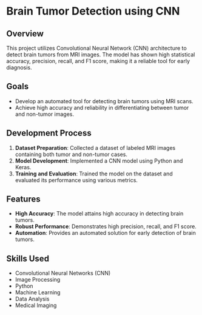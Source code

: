 # Brain Tumor Detection using CNN

## Overview
This project utilizes Convolutional Neural Network (CNN) architecture to detect brain tumors from MRI images. The model has shown high statistical accuracy, precision, recall, and F1 score, making it a reliable tool for early diagnosis.

## Goals
- Develop an automated tool for detecting brain tumors using MRI scans.
- Achieve high accuracy and reliability in differentiating between tumor and non-tumor images.

## Development Process
1. **Dataset Preparation**: Collected a dataset of labeled MRI images containing both tumor and non-tumor cases.
2. **Model Development**: Implemented a CNN model using Python and Keras.
3. **Training and Evaluation**: Trained the model on the dataset and evaluated its performance using various metrics.

## Features
- **High Accuracy**: The model attains high accuracy in detecting brain tumors.
- **Robust Performance**: Demonstrates high precision, recall, and F1 score.
- **Automation**: Provides an automated solution for early detection of brain tumors.

## Skills Used
- Convolutional Neural Networks (CNN)
- Image Processing
- Python
- Machine Learning
- Data Analysis
- Medical Imaging



